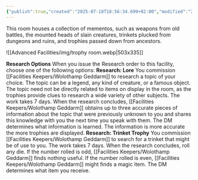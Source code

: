 ```yaml
---
{"publish":true,"created":"2025-07-18T18:56:34.699+02:00","modified":"2025-07-18T17:52:43.377+02:00","cssclasses":""}
---
```


This room houses a collection of mementos, such as weapons from old battles, the mounted heads of slain creatures, trinkets plucked from dungeons and ruins, and trophies passed down from ancestors.

![[Advanced Facilities/img/trophy room.webp|503x335]]

**Research Options** When you issue the Research order to this facility, choose one of the following options:
**Research: Lore** You commission [[Facilities Keepers/Wolothamp Geddarm]] to research a topic of your choice. The topic can be a legend, any kind of creature, or a famous object. The topic need not be directly related to items on display in the room, as the trophies provide clues to research a wide variety of other subjects. The work takes 7 days. When the research concludes, [[Facilities Keepers/Wolothamp Geddarm]] obtains up to three accurate pieces of information about the topic that were previously unknown to you and shares this knowledge with you the next time you speak with them. The DM determines what information is learned. The information is more accurate the more trophies are displayed.
**Research: Trinket Trophy** You commission [[Facilities Keepers/Wolothamp Geddarm]] to search for a trinket that might be of use to you. The work takes 7 days. When the research concludes, roll any die. If the number rolled is odd, [[Facilities Keepers/Wolothamp Geddarm]] finds nothing useful. If the number rolled is even, [[Facilities Keepers/Wolothamp Geddarm]] might finds a magic item. The DM determines what item you receive.
